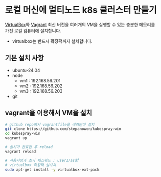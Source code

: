 # 로컬 머신에 멀티노드 k8s 클러스터 만들기

[VirtualBox](https://www.virtualbox.org/)와 [Vagrant](https://www.vagrantup.com/) 최신 버전을 여러개의 VM을 실행할 수 있는 충분한 메모리를 가진 로컬 컴퓨터에 설치합니다. 
* virtualbox는 반드시 확장팩까지 설치합니다.

## 기본 설치 사항
- ubuntu-24.04
- node
  * vm1 : 192.168.56.201
  * vm2 : 192.168.56.202
  * vm3 : 192.168.56.203
- git  

## vagrant을 이용해서 VM을 설치
```sh
# github repo에서 vagrantfile을 내려받아 설치
git clone https://github.com/stepanowon/kubespray-win
cd kubespray-win
vagrant up

# 설치가 완료된 후 reload
vagrant reload

# 사용자명과 초기 패스워드 : user1/asdf
# virtualbox 확장팩 설치치
sudo apt-get install -y virtualbox-ext-pack
```
